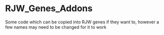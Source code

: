 # RJW_Genes_Addons
Some code which can be copied into RJW genes if they want to, however a few names may need to be changed for it to work
